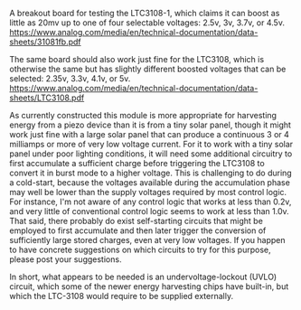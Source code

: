 A breakout board for testing the LTC3108-1, which claims it can boost as little as 20mv up to one of four selectable voltages: 2.5v, 3v, 3.7v, or 4.5v.  
https://www.analog.com/media/en/technical-documentation/data-sheets/31081fb.pdf

The same board should also work just fine for the LTC3108, which is otherwise the same but has slightly different boosted voltages that can be selected: 2.35v, 3.3v, 4.1v, or 5v.
https://www.analog.com/media/en/technical-documentation/data-sheets/LTC3108.pdf

As currently constructed this module is more appropriate for harvesting energy from a piezo device than it is from a tiny solar panel, though it might work just fine with a large solar panel that can produce a continuous 3 or 4 milliamps or more of very low voltage current.  For it to work with a tiny solar panel under poor lighting conditions, it will need some additional circuitry to first accumulate a sufficient charge before triggering the LTC3108 to convert it in burst mode to a higher voltage.  This is challenging to do during a cold-start, because the voltages available during the accumulation phase may well be lower than the supply voltages required by most control logic.  For instance, I'm not aware of any control logic that works at less than 0.2v, and very little of conventional control logic seems to work at less than 1.0v.  That said, there probably do exist self-starting circuits that might be employed to first accumulate and then later trigger the conversion of sufficiently large stored charges, even at very low voltages.  If you happen to have concrete suggestions on which circuits to try for this purpose, please post your suggestions.

In short, what appears to be needed is an undervoltage-lockout (UVLO) circuit, which some of the newer energy harvesting chips have built-in, but which the LTC-3108 would require to be supplied externally.

